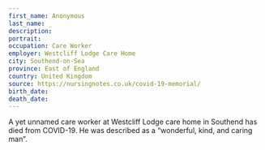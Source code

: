 ```yaml
---
first_name: Anonymous
last_name: _
description: 
portrait: 
occupation: Care Worker
employer: Westcliff Lodge Care Home
city: Southend-on-Sea
province: East of England
country: United Kingdom
source: https://nursingnotes.co.uk/covid-19-memorial/
birth_date: 
death_date: 
---
```


A yet unnamed care worker at Westcliff Lodge care home in Southend has died from COVID-19. He was described as a  “wonderful, kind, and caring man”.